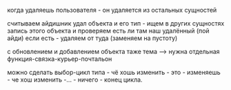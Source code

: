 когда удаляешь пользователя - он удаляется из остальных сущностей

считываем айдишник удал объекта и его тип - ищем в других сущностях запись этого объекта
и проверяем есть ли там наш удалённый (пой айди)
если есть - удаляем от туда (заменяем на пустоту)

с обновлением и добавлением объекта таже тема --> нужна отдельная функция-связка-курьер-почтальон

можно сделать выбор-цикл типа - чё хошь изменить - это - изменяешь - че хош изменить -... - ничего - конец цикла.


